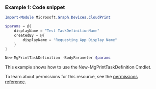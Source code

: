 ### Example 1: Code snippet

```powershellImport-Module Microsoft.Graph.Devices.CloudPrint

$params = @{
	displayName = "Test TaskDefinitionName"
	createdBy = @{
		displayName = "Requesting App Display Name"
	}
}

New-MgPrintTaskDefinition -BodyParameter $params
```
This example shows how to use the New-MgPrintTaskDefinition Cmdlet.
To learn about permissions for this resource, see the [permissions reference](/graph/permissions-reference).

